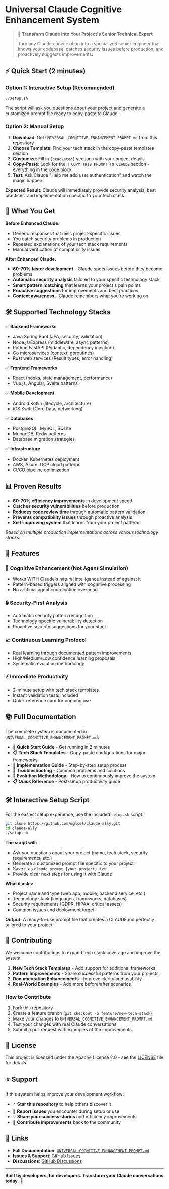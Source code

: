 # Universal Claude Cognitive Enhancement System

> **🚀 Transform Claude into Your Project's Senior Technical Expert**
>
> Turn any Claude conversation into a specialized senior engineer that knows your codebase, catches security issues before production, and proactively suggests improvements.

## ⚡ Quick Start (2 minutes)

### **Option 1: Interactive Setup (Recommended)**
```bash
./setup.sh
```
The script will ask you questions about your project and generate a customized prompt file ready to copy-paste to Claude.

### **Option 2: Manual Setup**
1. **Download**: Get `UNIVERSAL_COGNITIVE_ENHANCEMENT_PROMPT.md` from this repository
2. **Choose Template**: Find your tech stack in the copy-paste templates section
3. **Customize**: Fill in `[bracketed]` sections with your project details
4. **Copy-Paste**: Look for the `🤖 COPY THIS PROMPT TO CLAUDE` section - everything in the code block
5. **Test**: Ask Claude "Help me add user authentication" and watch the magic happen

**Expected Result**: Claude will immediately provide security analysis, best practices, and implementation specific to your tech stack.

## 🎯 What You Get

**Before Enhanced Claude:**
- Generic responses that miss project-specific issues
- You catch security problems in production
- Repeated explanations of your tech stack requirements
- Manual verification of compatibility issues

**After Enhanced Claude:**
- **60-70% faster development** - Claude spots issues before they become problems
- **Automatic security analysis** tailored to your specific technology stack
- **Smart pattern matching** that learns your project's pain points
- **Proactive suggestions** for improvements and best practices
- **Context awareness** - Claude remembers what you're working on

## 🛠️ Supported Technology Stacks

✅ **Backend Frameworks**
- Java Spring Boot (JPA, security, validation)
- Node.js/Express (middleware, async patterns)
- Python FastAPI (Pydantic, dependency injection)
- Go microservices (context, goroutines)
- Rust web services (Result types, error handling)

✅ **Frontend Frameworks**
- React (hooks, state management, performance)
- Vue.js, Angular, Svelte patterns

✅ **Mobile Development**
- Android Kotlin (lifecycle, architecture)
- iOS Swift (Core Data, networking)

✅ **Databases**
- PostgreSQL, MySQL, SQLite
- MongoDB, Redis patterns
- Database migration strategies

✅ **Infrastructure**
- Docker, Kubernetes deployment
- AWS, Azure, GCP cloud patterns
- CI/CD pipeline optimization

## 📊 Proven Results

- **60-70% efficiency improvements** in development speed
- **Catches security vulnerabilities** before production
- **Reduces code review time** through automatic pattern validation
- **Prevents compatibility issues** through proactive analysis
- **Self-improving system** that learns from your project patterns

*Based on multiple production implementations across various technology stacks.*

## 🔧 Features

### 🧠 **Cognitive Enhancement (Not Agent Simulation)**
- Works WITH Claude's natural intelligence instead of against it
- Pattern-based triggers aligned with cognitive processing
- No artificial agent coordination overhead

### 🔒 **Security-First Analysis**
- Automatic security pattern recognition
- Technology-specific vulnerability detection
- Proactive security suggestions for your stack

### 📈 **Continuous Learning Protocol**
- Real learning through documented pattern improvements
- High/Medium/Low confidence learning proposals
- Systematic evolution methodology

### ⚡ **Immediate Productivity**
- 2-minute setup with tech stack templates
- Instant validation tests included
- Quick reference card for ongoing use

## 📚 Full Documentation

The complete system is documented in `UNIVERSAL_COGNITIVE_ENHANCEMENT_PROMPT.md`:

- **🚀 Quick Start Guide** - Get running in 2 minutes
- **📋 Tech Stack Templates** - Copy-paste configurations for major frameworks
- **🎯 Implementation Guide** - Step-by-step setup process
- **🚨 Troubleshooting** - Common problems and solutions
- **🔄 Evolution Methodology** - How to continuously improve the system
- **📋 Quick Reference** - Post-setup productivity guide

## 🛠️ Interactive Setup Script

For the easiest setup experience, use the included `setup.sh` script:

```bash
git clone https://github.com/mglcel/claude-ally.git
cd claude-ally
./setup.sh
```

**The script will:**
- Ask you questions about your project (name, tech stack, security requirements, etc.)
- Generate a customized prompt file specific to your project
- Save it as `claude_prompt_[your_project].txt`
- Provide clear next steps for using it with Claude

**What it asks:**
- Project name and type (web app, mobile, backend service, etc.)
- Technology stack (languages, frameworks, databases)
- Security requirements (GDPR, HIPAA, critical assets)
- Common issues and deployment target

**Output:** A ready-to-use prompt file that creates a CLAUDE.md perfectly tailored to your project.

## 🤝 Contributing

We welcome contributions to expand tech stack coverage and improve the system:

1. **New Tech Stack Templates** - Add support for additional frameworks
2. **Pattern Improvements** - Share successful patterns from your projects
3. **Documentation Enhancements** - Improve clarity and usability
4. **Real-World Examples** - Add more before/after scenarios

### How to Contribute

1. Fork this repository
2. Create a feature branch (`git checkout -b feature/new-tech-stack`)
3. Make your changes to `UNIVERSAL_COGNITIVE_ENHANCEMENT_PROMPT.md`
4. Test your changes with real Claude conversations
5. Submit a pull request with examples of the improvements

## 📝 License

This project is licensed under the Apache License 2.0 - see the [LICENSE](LICENSE) file for details.

## ⭐ Support

If this system helps improve your development workflow:

- ⭐ **Star this repository** to help others discover it
- 🐛 **Report issues** you encounter during setup or use
- 💡 **Share your success stories** and efficiency improvements
- 🔧 **Contribute improvements** back to the community

## 🔗 Links

- **Full Documentation**: [`UNIVERSAL_COGNITIVE_ENHANCEMENT_PROMPT.md`](UNIVERSAL_COGNITIVE_ENHANCEMENT_PROMPT.md)
- **Issues & Support**: [GitHub Issues](../../issues)
- **Discussions**: [GitHub Discussions](../../discussions)

---

**Built by developers, for developers. Transform your Claude conversations today.** 🚀